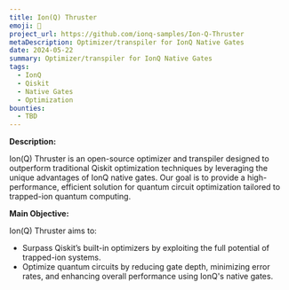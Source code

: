 ```yaml
---
title: Ion(Q) Thruster
emoji: 🚀
project_url: https://github.com/ionq-samples/Ion-Q-Thruster
metaDescription: Optimizer/transpiler for IonQ Native Gates
date: 2024-05-22
summary: Optimizer/transpiler for IonQ Native Gates
tags:
  - IonQ
  - Qiskit
  - Native Gates
  - Optimization
bounties:
  - TBD
---
```


**Description:**

Ion(Q) Thruster is an open-source optimizer and transpiler designed to outperform traditional Qiskit optimization techniques by leveraging the unique advantages of IonQ native gates. Our goal is to provide a high-performance, efficient solution for quantum circuit optimization tailored to trapped-ion quantum computing.

**Main Objective:**

Ion(Q) Thruster aims to:

- Surpass Qiskit’s built-in optimizers by exploiting the full potential of trapped-ion systems.
- Optimize quantum circuits by reducing gate depth, minimizing error rates, and enhancing overall performance using IonQ's native gates.
